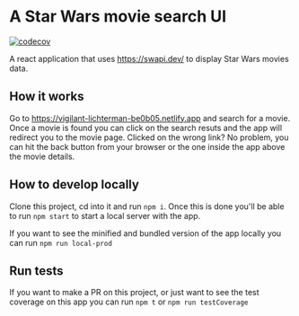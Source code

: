 # A Star Wars movie search UI

[![codecov](https://codecov.io/gh/adyz/starwars/branch/master/graph/badge.svg?token=igZ6FJi6HX)](https://codecov.io/gh/adyz/starwars)


A react application that uses https://swapi.dev/ to display Star Wars movies data.


## How it works
Go to https://vigilant-lichterman-be0b05.netlify.app and search for a movie. Once a movie is found you can click on the search resuts and the app will redirect you to the movie page. Clicked on the wrong link? No problem, you can hit the back button from your browser or the one inside the app above the movie details.


## How to develop locally
Clone this project, cd into it and run `npm i`. Once this is done you'll be able to run `npm start` to start a local server with the app.

If you want to see the minified and bundled version of the app locally you can run `npm run local-prod`

## Run tests
If you want to make a PR on this project, or just want to see the test coverage on this app you can run `npm t` or `npm run testCoverage`


